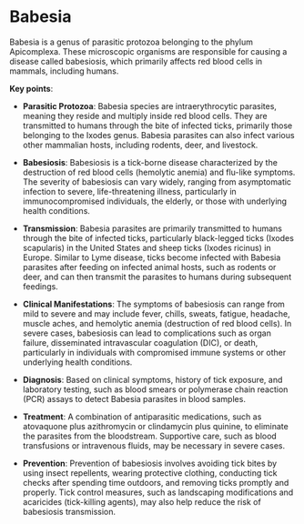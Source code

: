 # Babesia

Babesia is a genus of parasitic protozoa belonging to the phylum Apicomplexa. These microscopic organisms are responsible for causing a disease called babesiosis, which primarily affects red blood cells in mammals, including humans. 

**Key points**:

* **Parasitic Protozoa**: Babesia species are intraerythrocytic parasites, meaning they reside and multiply inside red blood cells. They are transmitted to humans through the bite of infected ticks, primarily those belonging to the Ixodes genus. Babesia parasites can also infect various other mammalian hosts, including rodents, deer, and livestock.

* **Babesiosis**: Babesiosis is a tick-borne disease characterized by the destruction of red blood cells (hemolytic anemia) and flu-like symptoms. The severity of babesiosis can vary widely, ranging from asymptomatic infection to severe, life-threatening illness, particularly in immunocompromised individuals, the elderly, or those with underlying health conditions.

* **Transmission**: Babesia parasites are primarily transmitted to humans through the bite of infected ticks, particularly black-legged ticks (Ixodes scapularis) in the United States and sheep ticks (Ixodes ricinus) in Europe. Similar to Lyme disease, ticks become infected with Babesia parasites after feeding on infected animal hosts, such as rodents or deer, and can then transmit the parasites to humans during subsequent feedings.

* **Clinical Manifestations**: The symptoms of babesiosis can range from mild to severe and may include fever, chills, sweats, fatigue, headache, muscle aches, and hemolytic anemia (destruction of red blood cells). In severe cases, babesiosis can lead to complications such as organ failure, disseminated intravascular coagulation (DIC), or death, particularly in individuals with compromised immune systems or other underlying health conditions.

* **Diagnosis**: Based on clinical symptoms, history of tick exposure, and laboratory testing, such as blood smears or polymerase chain reaction (PCR) assays to detect Babesia parasites in blood samples. 

* **Treatment**: A combination of antiparasitic medications, such as atovaquone plus azithromycin or clindamycin plus quinine, to eliminate the parasites from the bloodstream. Supportive care, such as blood transfusions or intravenous fluids, may be necessary in severe cases.

* **Prevention**: Prevention of babesiosis involves avoiding tick bites by using insect repellents, wearing protective clothing, conducting tick checks after spending time outdoors, and removing ticks promptly and properly. Tick control measures, such as landscaping modifications and acaricides (tick-killing agents), may also help reduce the risk of babesiosis transmission.
